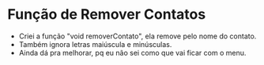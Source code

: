 # Função de Remover Contatos

- Criei a função "void removerContato", ela remove pelo nome do contato.
- Também ignora letras maiúscula e minúsculas.
- Ainda dá pra melhorar, pq eu não sei como que vai ficar com o menu.
